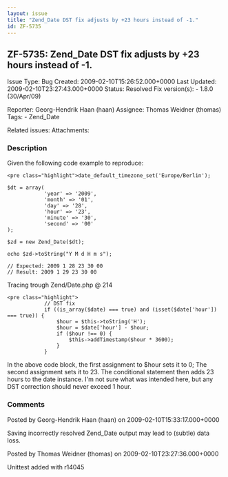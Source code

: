 ```yaml
---
layout: issue
title: "Zend_Date DST fix adjusts by +23 hours instead of -1."
id: ZF-5735
---
```


ZF-5735: Zend\_Date DST fix adjusts by +23 hours instead of -1.
---------------------------------------------------------------

 Issue Type: Bug Created: 2009-02-10T15:26:52.000+0000 Last Updated: 2009-02-10T23:27:43.000+0000 Status: Resolved Fix version(s): - 1.8.0 (30/Apr/09)
 
 Reporter:  Georg-Hendrik Haan (haan)  Assignee:  Thomas Weidner (thomas)  Tags: - Zend\_Date
 
 Related issues: 
 Attachments: 
### Description

Given the following code example to reproduce:

 
    <pre class="highlight">date_default_timezone_set('Europe/Berlin');
    
    $dt = array(
                'year' => '2009',
                'month' => '01',
                'day' => '28',
                'hour' => '23',
                'minute' => '30',
                'second' => '00'
    );      
            
    $zd = new Zend_Date($dt);
            
    echo $zd->toString("Y M d H m s");
    
    // Expected: 2009 1 28 23 30 00
    // Result: 2009 1 29 23 30 00
    


Tracing trough Zend/Date.php @ 214

 
    <pre class="highlight">
                // DST fix
                if ((is_array($date) === true) and (isset($date['hour']) === true)) {
                    $hour = $this->toString('H');
                    $hour = $date['hour'] - $hour;
                    if ($hour !== 0) {
                        $this->addTimestamp($hour * 3600);
                    }
                }


In the above code block, the first assignment to $hour sets it to 0; The second assignment sets it to 23. The conditional statement then adds 23 hours to the date instance. I'm not sure what was intended here, but any DST correction should never exceed 1 hour.

 

 

### Comments

Posted by Georg-Hendrik Haan (haan) on 2009-02-10T15:33:17.000+0000

Saving incorrectly resolved Zend\_Date output may lead to (subtle) data loss.

 

 

Posted by Thomas Weidner (thomas) on 2009-02-10T23:27:36.000+0000

Unittest added with r14045

 

 